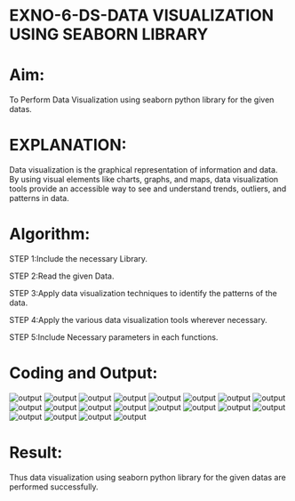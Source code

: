# EXNO-6-DS-DATA VISUALIZATION USING SEABORN LIBRARY

# Aim:
  To Perform Data Visualization using seaborn python library for the given datas.

# EXPLANATION:
Data visualization is the graphical representation of information and data. By using visual elements like charts, graphs, and maps, data visualization tools provide an accessible way to see and understand trends, outliers, and patterns in data.

# Algorithm:
STEP 1:Include the necessary Library.

STEP 2:Read the given Data.

STEP 3:Apply data visualization techniques to identify the patterns of the data.

STEP 4:Apply the various data visualization tools wherever necessary.

STEP 5:Include Necessary parameters in each functions.

# Coding and Output:
 ![output](<Screenshot 2025-05-10 103050.png>)
  ![output](<Screenshot 2025-05-10 103057.png>)
  ![output](<Screenshot 2025-05-10 103104.png>)
  ![output](<Screenshot 2025-05-10 103110.png>)
  ![output](<Screenshot 2025-05-10 103117.png>)
  ![output](<Screenshot 2025-05-10 103124.png>)
  ![output](<Screenshot 2025-05-10 103134.png>)
   ![output](<Screenshot 2025-05-10 103142.png>)
   ![output](<Screenshot 2025-05-10 103149.png>)
   ![output](<Screenshot 2025-05-10 103156.png>)
   ![output](<Screenshot 2025-05-10 103203.png>)
   ![output](<Screenshot 2025-05-10 103209.png>)
   ![output](<Screenshot 2025-05-10 103214.png>)
   ![output](<Screenshot 2025-05-10 103220.png>)
   ![output](<Screenshot 2025-05-10 103227.png>)
   ![output](<Screenshot 2025-05-10 103238.png>)
   ![output](<Screenshot 2025-05-10 103244.png>)
   ![output](<Screenshot 2025-05-10 103253.png>)
   ![output](<Screenshot 2025-05-10 103309.png>) 
   ![output](<Screenshot 2025-05-10 103317.png>)




# Result:
 Thus data visualization using seaborn python library for the given datas are performed successfully.
